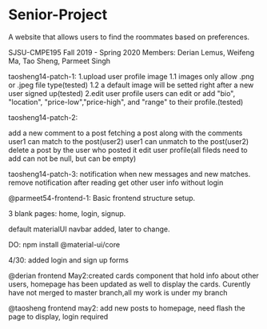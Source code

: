 # Senior-Project

A website that allows users to find the roommates based on preferences.

SJSU-CMPE195
Fall 2019 - Spring 2020
Members: Derian Lemus, Weifeng Ma, Tao Sheng, Parmeet Singh

 
taosheng14-patch-1:
1.upload user profile image
    1.1 images only allow .png or .jpeg file type(tested)
    1.2 a default image will be setted right after a new user signed up(tested)
2.edit user profile
  users can edit or add "bio", "location", "price-low","price-high", and "range" to their profile.(tested)


taosheng14-patch-2:

add a new comment to a post
fetching a post along with the comments
user1 can match to the post(user2)
user1 can unmatch to the post(user2)
delete a post by the user who posted it
edit user profile(all fileds need to add can not be null, but can be empty)

taosheng14-patch-3:
notification when new messages and new matches.
remove notification after reading
get other user info without login


@parmeet54-frontend-1:
Basic frontend structure setup.

3 blank pages: home, login, signup.

default materialUI navbar added, later to change.

DO: npm install @material-ui/core

4/30: added login and sign up forms

@derian frontend
May2:created cards component that hold info about other users,
homepage has been updated as well to display the cards.
Curently have not merged to master branch,all my work is under my branch

@taosheng frontend
may2: add new posts to homepage, need flash the page to display, login required
